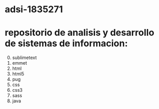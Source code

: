 # adsi-1835271
repositorio de analisis y desarrollo de sistemas de informacion: 
================================================================
0. sublimetext 
1. emmet
2. html
3. html5
4. pug
5. css
6. css3
7. sass
8. java
